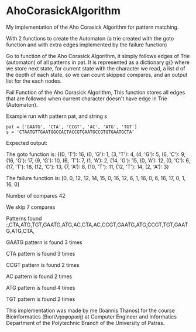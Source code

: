 # AhoCorasickAlgorithm
My implementation of the Aho Corasick Algorithm for pattern matching. 

With 2 functions to create the Automaton (a trie created with the goto function and with extra edges implemented by the 
failure function)

Go to function of the Aho Corasick Algorithm, it  simply follows edges of Trie (automaton)  of all patterns in pat. It is 
represented as a dictionary g{} where we store next state, for current state with the character we read, a list d of the 
depth of each state, so we can count skipped compares, and an output list for the each nodes.

Fail Function of the Aho Corasick Algorithm, This function stores all edges that are followed when current character doesn't 
have edge in Trie (Automaton).

Example run with pattern pat, and string s

    pat = ['GAATG', 'CTA', 'CCGT', 'AC', 'ATG', 'TGT']
    s = 'CTAATGTTGAATGGCCACTACCGTGAATGCCGTGTGAATGCTA'
Expected output:

The goto function is:
{(0, 'T'): 16, (0, 'G'): 1, (3, 'T'): 4, (4, 'G'): 5, (6, 'C'): 9, (16, 'G'): 17, (9, 'G'): 10, (6, 'T'): 7, (1, 'A'): 2, (14, 'G'): 15, (0, 'A'): 12, (0, 'C'): 6, (17, 'T'): 18, (12, 'C'): 13, (7, 'A'): 8, (10, 'T'): 11, (12, 'T'): 14, (2, 'A'): 3}

The failure function is:
[0, 0, 12, 12, 14, 15, 0, 16, 12, 6, 1, 16, 0, 6, 16, 17, 0, 1, 16, 0]

Number of compares 42

We skip 7 compares

Patterns found :,CTA,ATG,TGT,GAATG,ATG,AC,CTA,AC,CCGT,GAATG,ATG,CCGT,TGT,GAATG,ATG,CTA,

GAATG pattern is found 3 times 

CTA pattern is found 3 times 

CCGT pattern is found 2 times 

AC pattern is found 2 times 

ATG pattern is found 4 times 

TGT pattern is found 2 times 


This implementation was made by me (Ioannis Thanos) for the course Bioinformatics (Βιοπληοφορική) at Computer Engineer and Informatics Department of the Polytechnic Branch of the University of Patras. 
